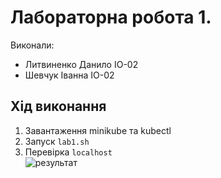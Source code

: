 # Лабораторна робота 1.

Виконали:
- Литвиненко Данило ІО-02
- Шевчук Іванна ІО-02

## Хід виконання

1. Завантаження minikube та kubectl
2. Запуск `lab1.sh`
3. Перевірка `localhost`
<br>![результат](https://live.staticflickr.com/65535/52388870311_31da28a5f6_o.png)